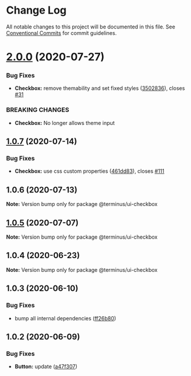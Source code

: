 # Change Log

All notable changes to this project will be documented in this file.
See [Conventional Commits](https://conventionalcommits.org) for commit guidelines.

# [2.0.0](https://github.com/GetTerminus/terminus-oss/compare/@terminus/ui-checkbox@1.0.7...@terminus/ui-checkbox@2.0.0) (2020-07-27)


### Bug Fixes

* **Checkbox:** remove themability and set fixed styles ([3502836](https://github.com/GetTerminus/terminus-oss/commit/350283666e2b764c307dec68d2799b48d2387257)), closes [#31](https://github.com/GetTerminus/terminus-oss/issues/31)


### BREAKING CHANGES

* **Checkbox:** No longer allows theme input





## [1.0.7](https://github.com/GetTerminus/terminus-oss/compare/@terminus/ui-checkbox@1.0.6...@terminus/ui-checkbox@1.0.7) (2020-07-14)


### Bug Fixes

* **Checkbox:** use css custom properties ([461dd83](https://github.com/GetTerminus/terminus-oss/commit/461dd83ad6d371700a82a508f24353d74d81bfd0)), closes [#111](https://github.com/GetTerminus/terminus-oss/issues/111)





## 1.0.6 (2020-07-13)

**Note:** Version bump only for package @terminus/ui-checkbox





## [1.0.5](https://github.com/GetTerminus/terminus-oss/compare/@terminus/ui-checkbox@1.0.4...@terminus/ui-checkbox@1.0.5) (2020-07-07)

**Note:** Version bump only for package @terminus/ui-checkbox





## 1.0.4 (2020-06-23)

**Note:** Version bump only for package @terminus/ui-checkbox





## 1.0.3 (2020-06-10)


### Bug Fixes

* bump all internal dependencies ([ff26b80](https://github.com/GetTerminus/terminus-oss/commit/ff26b806bb599401f006996be5b567a378e68ef3))





## 1.0.2 (2020-06-09)


### Bug Fixes

* **Button:** update ([a47f307](https://github.com/GetTerminus/terminus-oss/commit/a47f30757b9216d6ee76788c117e76eacf5289e5))
